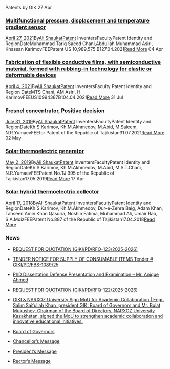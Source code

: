 Patents by GIK
27
Apr
### [Multifunctional pressure, displacement and temperature gradient sensor](https://giki.edu.pk/2021/04/27/multifunctional-pressure-displacement-and-temperature-gradient-sensor/)
[April 27, 2021](https://giki.edu.pk/2021/04/27/)By[Ali Shaukat](https://giki.edu.pk/author/alishaukat/ "Posts by Ali Shaukat")[Patent](https://giki.edu.pk/patent/)
InventersFacultyPatent Identity and RegionDateMuhammad Tariq Saeed Chani,Abdullah Muhammad Asiri, Khassan KarimovFEEPatent US 10,989,575 B127.04.2021[Read More](https://giki.edu.pk/2021/04/27/multifunctional-pressure-displacement-and-temperature-gradient-sensor/)
04
Apr
### [Fabrication of flexible conductive films, with semiconductive material, formed with rubbing-in technology for elastic or deformable devices](https://giki.edu.pk/2021/04/04/fabrication-of-flexible-conductive-films-with-semiconductive-material-formed-with-rubbing-in-technology-for-elastic-or-deformable-devices/)
[April 4, 2021](https://giki.edu.pk/2021/04/04/)By[Ali Shaukat](https://giki.edu.pk/author/alishaukat/ "Posts by Ali Shaukat")[Patent](https://giki.edu.pk/patent/)
InventersFaculty Patent Identity and Region DateMTS Chani, AM Asiri, H KarimovFEEUS10994387B104.04.2021[Read More](https://giki.edu.pk/2021/04/04/fabrication-of-flexible-conductive-films-with-semiconductive-material-formed-with-rubbing-in-technology-for-elastic-or-deformable-devices/)
31
Jul
### [Fresnel concentrator, Positive decision](https://giki.edu.pk/2019/07/31/fresnel-concentrator-positive-decision/)
[July 31, 2019](https://giki.edu.pk/2019/07/31/)By[Ali Shaukat](https://giki.edu.pk/author/alishaukat/ "Posts by Ali Shaukat")[Patent](https://giki.edu.pk/patent/)
InventersFacultyPatent Identity and RegionDateKh.S.Karimov, Kh.M.Akhmedov, M.Abid, M.Saleem, N.R.YumaevFEEfor Patent of the Republic of Tajikistan31.07.2021[Read More](https://giki.edu.pk/2019/07/31/fresnel-concentrator-positive-decision/)
02
May
### [Solar thermoelectric generator](https://giki.edu.pk/2019/05/02/solar-thermoelectric-generator/)
[May 2, 2019](https://giki.edu.pk/2019/05/02/)By[Ali Shaukat](https://giki.edu.pk/author/alishaukat/ "Posts by Ali Shaukat")[Patent](https://giki.edu.pk/patent/)
InventersFacultyPatent Identity and RegionDateKh.S.Karimov, Kh.M.Akhmedov, M.Abid, M.S.T.Chani, N.R.YumaevFEEPatent No.TJ 995 of the Republic of Tajikistan17.05.2019[Read More](https://giki.edu.pk/2019/05/02/solar-thermoelectric-generator/)
17
Apr
### [Solar hybrid thermoelectric collector](https://giki.edu.pk/2018/04/17/solar-hybrid-thermoelectric-collector/)
[April 17, 2018](https://giki.edu.pk/2018/04/17/)By[Ali Shaukat](https://giki.edu.pk/author/alishaukat/ "Posts by Ali Shaukat")[Patent](https://giki.edu.pk/patent/)
InventersFacultyPatent Identity and RegionDateKh.S.Karimov, Kh.M.Akhmedov, Dur-e-Zehra Baig, Adam Khan, Tahseen Amin Khan Qasuria, Noshin Fatima, Muhammad Ali, Umair Rao, S.A.MoizFEEPatent No.887 of the Republic of Tajikistan17.04.2018[Read More](https://giki.edu.pk/2018/04/17/solar-hybrid-thermoelectric-collector/)
### News
  * [REQUEST FOR QUOTATION (GIKI/PD/RFQ-123/2025-2026)](https://giki.edu.pk/2025/10/17/request-for-quotation-giki-pd-rfq-123-2025-2026/)
  * [TENDER NOTICE FOR SUPPLY OF CONSUMABLE ITEMS Tender # GIKI/PD/FBS-1089/25](https://giki.edu.pk/2025/10/16/tender-notice-for-supply-of-consumable-items-tender-giki-pd-fbs-1089-25/)
  * [PhD Dissertation Defense Presentation and Examination – Mr. Anique Ahmed](https://giki.edu.pk/2025/10/14/phd-dissertation-defense-presentation-and-examination-mr-anique-ahmed/)
  * [REQUEST FOR QUOTATION (GIKI/PD/RFQ-122/2025-2026)](https://giki.edu.pk/2025/10/14/request-for-quotation-giki-pd-rfq-122-2025-2026/)
  * [GIKI & NARXOZ University Sign MoU for Academic Collaboration | Engr. Salim Saifullah Khan, president GIKI Board of Governors and Mr. Bulat Mukushev, Chairman of the Board of Directors, NARXOZ University Kazakhstan, signed the MoU to strengthen academic collaboration and innovative educational initiatives.](https://giki.edu.pk/2025/10/13/giki-narxoz-university-sign-mou-for-academic-collaboration-engr-salim-saifullah-khan-president-giki-board-of-governors-and-mr-bulat-mukushev-chairman-of-the-board-of-directors-narxoz-univ/)


  * [Board of Governors](https://giki.edu.pk/board-of-governors/)
  * [Chancellor’s Message](https://giki.edu.pk/?page_id=14826)
  * [President’s Message](https://giki.edu.pk/presidents-message/)
  * [Rector’s Message](https://giki.edu.pk/rectors-message/)


